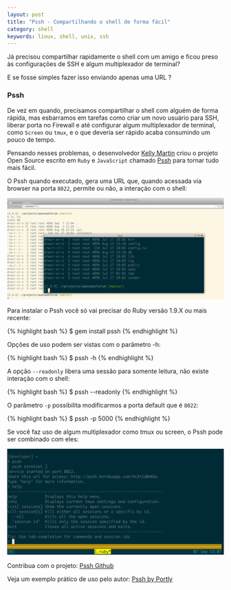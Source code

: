 ```yaml
---
layout: post
title: "Pssh - Compartilhando o shell de forma fácil"
category: shell
keywords: linux, shell, unix, ssh
---
```


Já precisou compartilhar rapidamente o shell com um amigo e ficou preso às configurações de SSH e algum multiplexador de terminal?

E se fosse simples fazer isso enviando apenas uma URL ?

### Pssh

De vez em quando, precisamos compartilhar o shell com alguém de forma rápida, mas esbarramos em tarefas como criar um novo usuário para SSH, liberar porta no Firewall e até configurar algum multiplexador de terminal, como `Screen` ou `tmux`, e o que deveria ser rápido acaba consumindo um pouco de tempo.

Pensando nesses problemas, o desenvolvedor [Kelly Martin](https://twitter.com/kellymartin) criou o projeto Open Source escrito em `Ruby` e `JavaScript` chamado [Pssh](https://github.com/portly/pssh) para tornar tudo mais fácil.

O Pssh quando executado, gera uma URL que, quando acessada via browser na porta `8022`, permite ou não, a interação com o shell:

![Compartilhando shell com Pssh](/images/pssh-ex01.png)

Para instalar o Pssh você só vai precisar do Ruby versão 1.9.X ou mais recente:

{% highlight bash %}
$ gem install pssh
{% endhighlight %}

Opções de uso podem ser vistas com o parâmetro -h:

{% highlight bash %}
$ pssh -h
{% endhighlight %}

A opção `--readonly` libera uma sessão para somente leitura, não existe interação com o shell:

{% highlight bash %}
$ pssh --readonly
{% endhighlight %}

O parâmetro `-p` possibilita modificarmos a porta default que é `8022`:

{% highlight bash %}
$ pssh -p 5000
{% endhighlight %}

Se você faz uso de algum multiplexador como tmux ou screen, o Pssh pode ser combinado com eles:

![Tmux e Pssh](/images/tmux-pssh.png)

Contribua com o projeto: [Pssh Github](https://github.com/portly/pssh)

Veja um exemplo prático de uso pelo autor: [Pssh by Portly](http://portly.github.io/pssh/)
